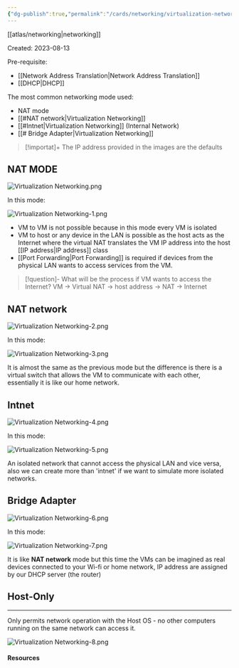 ```yaml
---
{"dg-publish":true,"permalink":"/cards/networking/virtualization-networking/"}
---
```


[[atlas/networking\|networking]]

Created: 2023-08-13

Pre-requisite:
- [[Network Address Translation\|Network Address Translation]]
- [[DHCP\|DHCP]]

The most common networking mode used:

- NAT mode
- [[#NAT network|Virtualization Networking]]
- [[#Intnet|Virtualization Networking]] (Internal Network)
- [[# Bridge Adapter|Virtualization Networking]]

> [!importat]+ The IP address provided in the images are the defaults
## NAT MODE

![Virtualization Networking.png](/img/user/cards/networking/images/Virtualization%20Networking.png)

In this mode:

![Virtualization Networking-1.png](/img/user/cards/networking/images/Virtualization%20Networking-1.png)

- VM to VM is not possible because in this mode every VM is isolated
- VM to host or any device in the LAN is possible as the host acts as the Internet where the virtual NAT translates the VM IP address into the host [[IP address\|IP address]] class
- [[Port Forwarding\|Port Forwarding]] is required if devices from the physical LAN wants to access services from the VM.

> [!question]- What will be the process if VM wants to access the Internet?
> VM -> Virtual NAT -> host address -> NAT -> Internet
## NAT network

![Virtualization Networking-2.png](/img/user/cards/networking/images/Virtualization%20Networking-2.png)

In this mode:

![Virtualization Networking-3.png](/img/user/cards/networking/images/Virtualization%20Networking-3.png)

It is almost the same as the previous mode but the difference is there is a virtual switch that allows the VM to communicate with each other, essentially it is like our home network.
## Intnet

![Virtualization Networking-4.png](/img/user/cards/networking/images/Virtualization%20Networking-4.png)

In this mode:

![Virtualization Networking-5.png](/img/user/cards/networking/images/Virtualization%20Networking-5.png)

An isolated network that cannot access the physical LAN and vice versa, also we can create more than 'intnet' if we want to simulate more isolated networks.
## Bridge Adapter

![Virtualization Networking-6.png](/img/user/cards/networking/images/Virtualization%20Networking-6.png)

In this mode:

![Virtualization Networking-7.png](/img/user/cards/networking/images/Virtualization%20Networking-7.png)

It is like **NAT network** mode but this time the VMs can be imagined as real devices connected to your Wi-fi or home network, IP address are assigned by our DHCP server (the router)

## Host-Only
---
Only permits network operation with the Host OS - no other computers running on the same network can access it.


![Virtualization Networking-8.png](/img/user/cards/networking/images/Virtualization%20Networking-8.png)

#### Resources


